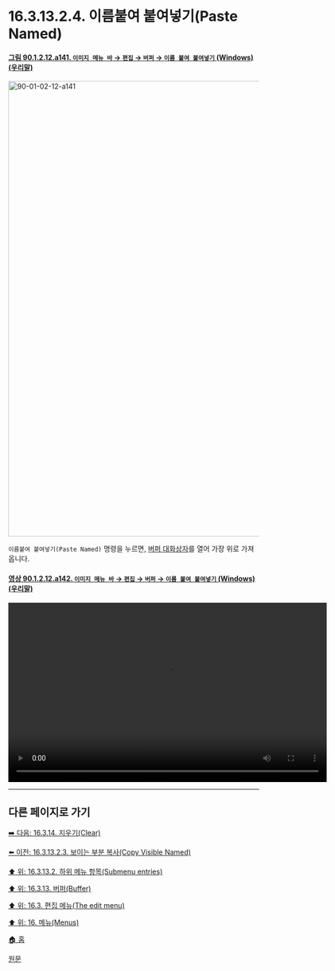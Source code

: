 # 16.3.13.2.4. 이름붙여 붙여넣기(Paste Named)

<a id="90-01-02-12-a141"></a>

#### [그림 90.1.2.12.a141. `이미지 메뉴 바` → `편집` → `버퍼` → `이름 붙여 붙여넣기` (Windows) (우리말)](./90-01-02-12-buffer.md#90-01-02-12-a141)
<img width="678" height="914" alt="90-01-02-12-a141" src="https://github.com/user-attachments/assets/5b3b091e-eb86-4a44-a149-079030caf941" />

`이름붙여 붙여넣기(Paste Named)` 명령을 누르면, [버퍼 대화상자](./15-04-01-00-buffers-dialog.md)를 열어 가장 위로 가져옵니다.

<a id="90-01-02-12-a142"></a>

#### [영상 90.1.2.12.a142. `이미지 메뉴 바` → `편집` → `버퍼` → `이름 붙여 붙여넣기` (Windows) (우리말)](./90-01-02-12-buffer.md#90-01-02-12-a142)
<video controls="controls" width="640" height="360" src="https://github.com/user-attachments/assets/38ccf1cd-48dc-490d-adf2-e1126abc6376"></video>

***

## 다른 페이지로 가기

[➡️ 다음: 16.3.14. 지우기(Clear)](./16-03-14-00-clear.md)

[⬅️ 이전: 16.3.13.2.3. 보이는 부분 복사(Copy Visible Named)](./16-03-13-02-03-copy_visible_named.md)

[⬆️ 위: 16.3.13.2. 하위 메뉴 항목(Submenu entries)](./16-03-13-02-00-submenu_entries.md)

[⬆️ 위: 16.3.13. 버퍼(Buffer)](./16-03-13-00-buffer.md)

[⬆️ 위: 16.3. 편집 메뉴(The edit menu)](./16-03-00-the-edit-menu.md)

[⬆️ 위: 16. 메뉴(Menus)](./16-00-menus.md)

[🏠 홈](./00-home.md)

[원문](https://docs.gimp.org/2.10/ko/gimp-edit-buffer-dialog.html#idm23910)